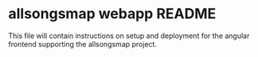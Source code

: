 # allsongsmap webapp README

This file will contain instructions on setup and deployment for the angular frontend supporting the allsongsmap project.